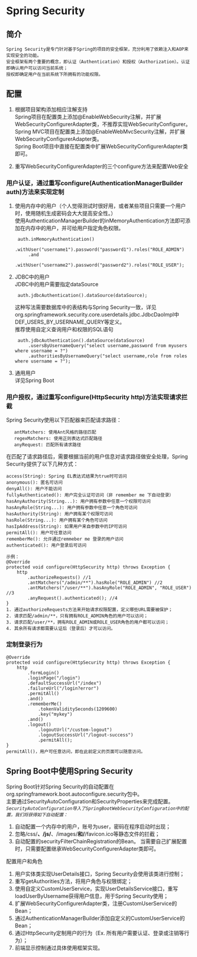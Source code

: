 # Spring Security
## 简介
    Spring Security是专门针对基于Spring的项目的安全框架，充分利用了依赖注入和AOP来实现安全的功能。
    安全框架有两个重要的概念，即认证（Authentication）和授权（Authorization）。认证即确认用户可以访问当前系统；
    授权即确定用户在当前系统下所拥有的功能权限。
## 配置
   1. 根据项目架构添加相应注解支持  
        Spring项目在配置类上添加@EnableWebSecurity注解，并扩展WebSecurityConfigurerAdapter类，不推荐实现WebSecurityConfigurer。  
        Spring MVC项目在配置类上添加@EnableWebMvcSecurity注解，并扩展WebSecurityConfigurerAdapter类。  
        Spring Boot项目中直接在配置类中扩展WebSecurityConfigurerAdapter类即可。

2. 重写WebSecurityConfigurerAdapter的三个configure方法来配置Web安全

### 用户认证，通过重写configure(AuthenticationManagerBuilder auth)方法来实现定制
1. 使用内存中的用户（个人觉得测试时很好用，或者某些项目只需要一个用户时，使用随机生成密码会大大提高安全性。）  
    使用AuthenticationManagerBuilder的inMemoryAuthentication方法即可添加在内存中的用户，并可给用户指定角色权限。
    
        auth.inMemoryAuthentication()
            .withUser("username1").password("password1").roles("ROLE_ADMIN")
            .and
            .withUser("username2").password("password2").roles("ROLE_USER");
            
2. JDBC中的用户  
    JDBC中的用户需要指定dataSource
    
        auth.jdbcAuthentication().dataSource(dataSource);
    这种写法需要数据库中的表结构与Spring Security一致，详见org.springframework.security.core.userdetails.jdbc.JdbcDaoImpl中
    DEF_USERS_BY_USERNAME_QUERY等定义。  
    推荐使用自定义查询用户和权限的SQL语句
    
        auth.jdbcAuthentication().dataSource(dataSource)
            .usersByUsernameQuery("select username,password from myusers where username = ?")
            .authoritiesByUsernameQuery("select username,role from roles where username = ?");
            
3. 通用用户   
    详见Spring Boot
    
### 用户授权，通过重写configure(HttpSecurity http)方法实现请求拦截
   Spring Security使用以下匹配器来匹配请求路径：
       
       antMatchers: 使用Ant风格的路径匹配
       regexMatchers: 使用正则表达式匹配路径
       anyRequest: 匹配所有请求路径
   在匹配了请求路径后，需要根据当前的用户信息对请求路径做安全处理，Spring Security提供了以下几种方式：
   
    access(String): Spring EL表达式结果为true时可访问
    anonymous(): 匿名可访问
    denyAll(): 用户不能访问
    fullyAuthenticated(): 用户完全认证可访问（非 remember me 下自动登录）
    hasAnyAuthority(String...): 用户拥有参数中任意一个权限可访问
    hasAnyRole(String...): 用户拥有参数中任意一个角色可访问
    hasAuthority(String): 用户拥有某个权限可访问
    hasRole(String...): 用户拥有某个角色可访问
    hasIpAddress(String): 如果用户来自参数中的IP可访问
    permitAll(): 用户可任意访问
    rememberMe(): 允许通过remmeber me 登录的用户访问
    authenticated(): 用户登录后可访问

    示例：
    @Override
    protected void configure(HttpSecurity http) throws Exception {
        http
            .authorizeRequests() //1
            .antMatchers("/admin/**").hasRole("ROLE_ADMIN") //2
            .antMatchers("/user/**").hasAnyRole("ROLE_ADMIN", "ROLE_USER") //3
            .anyRequest().authenticated(); //4
    }
    1. 通过authorizeRequests方法来开始请求权限配置，定义哪些URL需要被保护；
    2. 请求匹配/admin/**，只有拥有ROLE_ADMIN角色的用户可以访问；
    3. 请求匹配/user/**，拥有ROLE_ADMIN或ROLE_USER角色的用户都可以访问；
    4. 其余所有请求都需要认证后（登录后）才可以访问。
    
### 定制登录行为
    @Override
    protected void configure(HttpSecurity http) throws Exception {
        http
            .formLogin()
            .loginPage("/login")
            .defaultSuccessUrl("/index") 
            .failureUrl("/login?error")
            .permitAll()
            .and()
            .rememberMe()
                .tokenValiditySeconds(1209600)
                .key("mykey")
            .and()
            .logout()
                .logoutUrl("/custom-logout")
                .logoutSuccessUrl("/logout-success")
                .permitAll();
    }
    permitAll()，用户可任意访问，即在此前定义的页面可以随意访问。

## Spring Boot中使用Spring Security
   Spring Boot针对Spring Security的自动配置在org.springframework.boot.autoconfigure.security包中。  
   主要通过SecurityAutoConfiguration和SecurityProperties来完成配置。  
   *`SecurityAutoConfiguration导入了SpringBootWebSecurityConfiguration中的配置，我们将获得如下自动配置：`*
   1. 自动配置一个内存中的用户，账号为user，密码在程序启动时出现；
   2. 忽略/css/**、/js/**、/images/**和/**/favicon.ico等静态文件的拦截；
   3. 自动配置的securityFilterChainRegistration的Bean。
   当需要自己扩展配置时，只需要配置继承WebSecurityConfigurerAdapter类即可。
   
   配置用户和角色
   1. 用户实体类实现UserDetails接口，Spring Security会使用该类进行控制；
   2. 重写getAuthorities方法，将用户角色与权限绑定；
   3. 使用自定义CustomUserService，实现UserDetailsService接口，重写loadUserByUsername获得用户信息，用于Spring Security使用；
   4. 扩展WebSecurityConfigurerAdapter类，注册CustomUserService的Bean；
   5. 通过AuthenticationManagerBuilder添加自定义的CustomUserService的Bean；
   6. 通过HttpSecurity定制用户的行为（Ex. 所有用户需要认证、登录或注销等行为）；
   7. 前端显示控制通过具体使用框架实现。